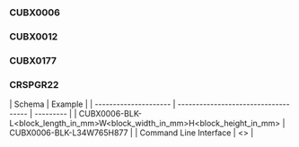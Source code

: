 ### CUBX0006

### CUBX0012

### CUBX0177

### CRSPGR22



| Schema                                  | Example |
| --------------------- | ------------------------------------ | --------- |
| CUBX0006-BLK-L<block_length_in_mm>W<block_width_in_mm>H<block_height_in_mm> | CUBX0006-BLK-L34W765H877 |
| Command Line Interface               | <> |
